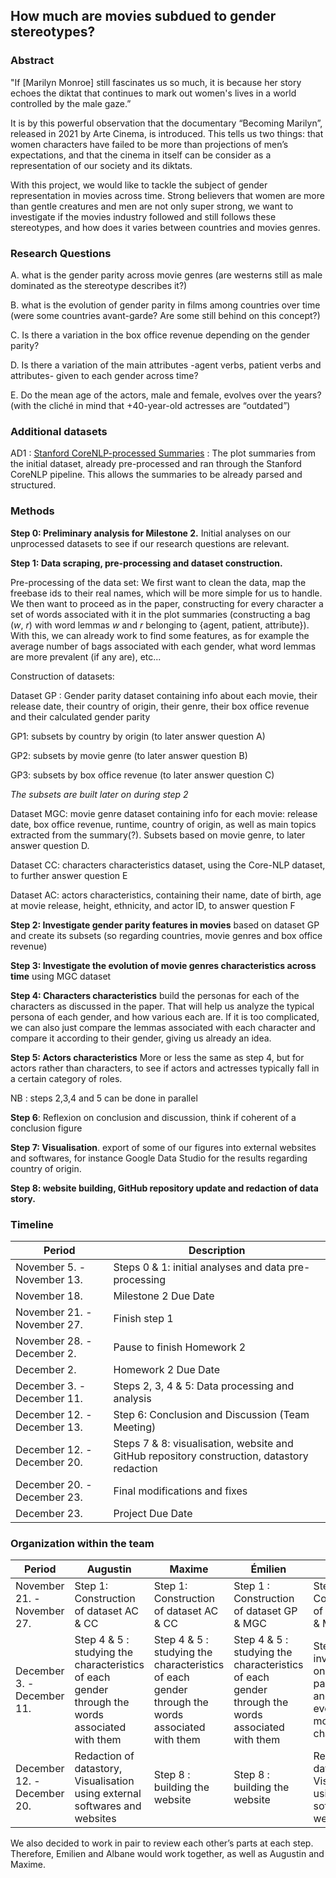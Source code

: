 ## How much are movies subdued to gender stereotypes?

### Abstract

"If [Marilyn Monroe] still fascinates us so much, it is because her story echoes the diktat that continues to mark out women's lives in a world controlled by the male gaze.”

It is by this powerful observation that the documentary “Becoming Marilyn”, released in 2021 by Arte Cinema, is introduced. This tells us two things: that women characters have failed to be more than projections of men’s expectations, and that the cinema in itself can be consider as a representation of our society and its diktats.

With this project, we would like to tackle the subject of gender representation in movies across time. Strong believers that women are more than gentle creatures and men are not only super strong, we want to investigate if the movies industry followed and still follows these stereotypes, and how does it varies between countries and movies genres.

### Research Questions

A. what is the gender parity across movie genres (are westerns still as male dominated as the stereotype describes it?)

B. what is the evolution of gender parity in films among countries over time (were some countries avant-garde? Are some still behind on this concept?)

C. Is there a variation in the box office revenue depending on the gender parity?

D. Is there a variation of the main attributes -agent verbs, patient verbs and attributes- given to each gender across time?

E. Do the mean age of the actors, male and female, evolves over the years? (with the cliché in mind that +40-year-old actresses are “outdated”)

### Additional datasets

AD1 : [Stanford CoreNLP-processed Summaries](http://www.cs.cmu.edu/~ark/personas/data/corenlp_plot_summaries.tar) : The plot summaries from the initial dataset, already pre-processed and ran through the Stanford CoreNLP pipeline. This allows the summaries to be already parsed and structured.

### Methods

**Step 0: Preliminary analysis for Milestone 2.** Initial analyses on our unprocessed datasets to see if our research questions are relevant.

**Step 1: Data scraping, pre-processing and dataset construction.**

Pre-processing of the data set: We first want to clean the data, map the freebase ids to their real names, which will be more simple for us to handle. We then want to proceed as in the paper, constructing for every character a set of words associated with it in the plot summaries (constructing a bag (_w_, _r_) with word lemmas _w_ and _r_ belonging to {agent, patient, attribute}). With this, we can already work to find some features, as for example the average number of bags associated with each gender, what word lemmas are more prevalent (if any are), etc...

Construction of datasets:

Dataset GP : Gender parity dataset containing info about each movie, their release date, their country of origin, their genre, their box office revenue and their calculated gender parity

GP1: subsets by country by origin (to later answer question A)

GP2: subsets by movie genre (to later answer question B)

GP3: subsets by box office revenue (to later answer question C)

_The subsets are built later on during step 2_

Dataset MGC: movie genre dataset containing info for each movie: release date, box office revenue, runtime, country of origin, as well as main topics extracted from the summary(?). Subsets based on movie genre, to later answer question D.

Dataset CC: characters characteristics dataset, using the Core-NLP dataset, to further answer question E

Dataset AC: actors characteristics, containing their name, date of birth, age at movie release, height, ethnicity, and actor ID, to answer question F

**Step 2: Investigate gender parity features in movies** based on dataset GP and create its subsets (so regarding countries, movie genres and box office revenue)

**Step 3: Investigate the evolution of movie genres characteristics across time** using MGC dataset

**Step 4: Characters characteristics** build the personas for each of the characters as discussed in the paper. That will help us analyze the typical persona of each gender, and how various each are. If it is too complicated, we can also just compare the lemmas associated with each character and compare it according to their gender, giving us already an idea.

**Step 5: Actors characteristics** More or less the same as step 4, but for actors rather than characters, to see if actors and actresses typically fall in a certain category of roles.

NB : steps 2,3,4 and 5 can be done in parallel

**Step 6**: Reflexion on conclusion and discussion, think if coherent of a conclusion figure

**Step 7: Visualisation**. export of some of our figures into external websites and softwares, for instance Google Data Studio for the results regarding country of origin.

**Step 8: website building, GitHub repository update and redaction of data story.**

### Timeline

| Period                      | Description                                                                                 |
| --------------------------- | ------------------------------------------------------------------------------------------- |
| November 5. - November 13.  | Steps 0 & 1: initial analyses and data pre-processing                                       |
| November 18.                | Milestone 2 Due Date                                                                        |
| November 21. - November 27. | Finish step 1                                                                               |
| November 28. - December 2.  | Pause to finish Homework 2                                                                  |
| December 2.                 | Homework 2 Due Date                                                                         |
| December 3. - December 11.  | Steps 2, 3, 4 & 5: Data processing and analysis                                             |
| December 12. - December 13. | Step 6: Conclusion and Discussion (Team Meeting)                                            |
| December 12. - December 20. | Steps 7 & 8: visualisation, website and GitHub repository construction, datastory redaction |
| December 20. - December 23. | Final modifications and fixes                                                               |
| December 23.                | Project Due Date                                                                            |

### Organization within the team

| Period                      | Augustin                                                                                                 | Maxime | Émilien                                                                                         | Albane                                                                                                   |
| --------------------------- | -------------------------------------------------------------------------------------------------------- | ------ | ----------------------------------------------------------------------------------------------- | -------------------------------------------------------------------------------------------------------- |
| November 21. - November 27. | Step 1: Construction of dataset AC & CC  | Step 1: Construction of dataset AC & CC        | Step 1 : Construction of dataset GP & MGC                                                            | Step 1: Construction of dataset GP & MGC                                                                      |
| December 3. - December 11.  | Step 4 & 5 : studying the characteristics of each gender through the words associated with them          | Step 4 & 5 : studying the characteristics of each gender through the words associated with them       | Step 4 & 5 : studying the characteristics of each gender through the words associated with them | Steps 2 and 3: investigation on gender parity features and the evolution of movie genres characteristics |
| December 12. - December 20. | Redaction of datastory, Visualisation using external softwares and websites                              | Step 8 : building the website       | Step 8 : building the website                                                                   | Redaction of datastory, Visualisation using external softwares and websites                              |

We also decided to work in pair to review each other’s parts at each step. Therefore, Emilien and Albane would work together, as well as Augustin and Maxime.

